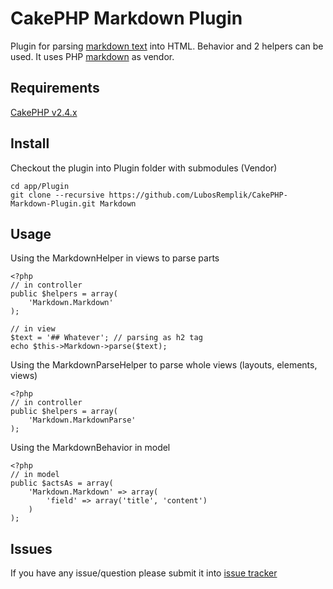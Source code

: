 # CakePHP Markdown Plugin

Plugin for parsing [markdown text](http://daringfireball.net/) into HTML. Behavior and 2 helpers can be used.
It uses PHP [markdown](https://github.com/michelf/php-markdown) as vendor.


## Requirements

[CakePHP v2.4.x](https://github.com/cakephp/cakephp)


## Install

Checkout the plugin into Plugin folder with submodules (Vendor)

	cd app/Plugin
	git clone --recursive https://github.com/LubosRemplik/CakePHP-Markdown-Plugin.git Markdown

## Usage

Using the MarkdownHelper in views to parse parts

	<?php
	// in controller
	public $helpers = array(
		'Markdown.Markdown'
	);

	// in view
	$text = '## Whatever'; // parsing as h2 tag
	echo $this->Markdown->parse($text);

Using the MarkdownParseHelper to parse whole views (layouts, elements, views)

	<?php
	// in controller
	public $helpers = array(
		'Markdown.MarkdownParse'
	);

Using the MarkdownBehavior in model

	<?php
	// in model
	public $actsAs = array(
		'Markdown.Markdown' => array(
			'field' => array('title', 'content')
		)
	);

## Issues

If you have any issue/question please submit it into [issue tracker](https://github.com/LubosRemplik/CakePHP-Markdown-Plugin/issues)
